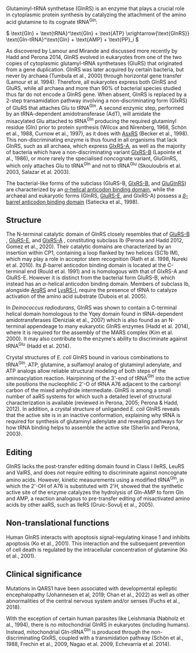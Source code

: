 



Glutaminyl-tRNA synthetase (GlnRS) is an enzyme that plays a crucial role in cytoplasmic protein synthesis by catalyzing the attachment of the amino acid glutamine to its cognate tRNA$^\text{Gln}$: 

$ \text{Gln} + \text{tRNA}^\text{Gln} + \text{ATP} \xrightarrow{\text{GlnRS}} \text{Gln-tRNA}^\text{Gln} + \text{AMP} + \text{PP}_i  $



As discovered by Lamour and Mirande and discussed more recently by Hadd and Perona 2014, GlnRS evolved in eukaryotes from one of the two copies of cytoplasmic glutamyl-tRNA synthetases (GluRS) that originated from a gene duplication.
 GlnRS was later acquired by certain bacteria, but never by archaea (Tumbula et al., 2000) through horizontal gene transfer (Lamour et al. 1994). 
 Therefore, all eukaryotes express both GlnRS and GluRS, while all archaea and more than 90% of bacterial species studied thus far do not encode a GlnRS gene. 
 When absent, GlnRS is replaced by a 2-step transamidation pathway involving a non-discriminating form (GlxRS) of GluRS that attaches Glu to tRNA$^\text{Gln}$. 
 A second enzymic step, performed by an tRNA-dependent amidotransferase (AdT), will amidate the misacylated Glu attached to tRNA$^\text{Gln}$ producing the required glutaminyl residue (Gln) prior to protein synthesis (Wilcox and Nirenberg, 1968, Schön et al., 1988, Curnow et al., 1997), 
 as it does with [AsxRS](/class2/asp2/) (Becker et al., 1998).
 This non-discriminating enzyme is thus found in all organisms that lack GlnRS, such as all archaea, which express [GlxRS-A](/class1/glu2/), as well as the majority of bacteria which have a non-discriminating variant [GlxRS-B](/class1/glu1/) (Lapointe et al., 1986), or more rarely the specialised noncognate variant, GluGlnRS, which only attaches Glu to tRNA$^\text{Gln}$ and not to tRNA$^\text{Glu}$ (Skouloubris et al. 2003, Salazar et al. 2003).


 The bacterial-like forms of the subclass (GluRS-B, [GlxRS-B](/class1/glu1), and [GluGlnRS](/class1/glu1)) are characterized by an 
 [$\alpha$-helical anticodon binding domain](/superfamily/class1/Anticodon_binding_domain_EK), while the archaeal and eukaryotic forms 
 (GlnRS, [GluRS-E](/class1/glu3), and GlxRS-A) possess a [$\beta$-barrel anticodon binding domain](/superfamily/class1/Anticodon_binding_domain_EQ) (Satiecka et al., 1998). 





## Structure


The N-terminal catalytic domain of GlnRS closely resembles that of [GluRS-B](/class1/glu1/) , [GluRS-E](/class1/glu3/), and [GlxRS-A](/class1/glu2/) , 
constituting subclass Ib (Perona  and Hadd 2012, Gomez et al., 2020).
Their catalytic domains are characterized by an insertion within CP1, containing a loop flanked by two helices (SC1b IM), which 
may play a role in acceptor stem recognition  (Rath et al. 1998, Nureki et al. 2010).
Its $\beta$-barrel anticodon binding domain is located at the C-terminal end (Rould et al. 1991) and is homologous with that of GlxRS-A and GluRS-E.
However it is distinct from the bacterial form GluRS-B, which instead has an $\alpha$-helical anticodon binding domain.
Members of subclass Ib, alongside [ArgRS](/class1/arg/) and  [LysRS-I](/class1/lys/), require the presence of tRNA to catalyze activation of the amino acid substrate (Dubois et al. 2005).



In *Deinococcus radiodurans*, GlnRS was shown to contain a C-terminal helical domain homologous to the Yqey domain found in tRNA-dependent amidotransferases (Deniziak et al., 2007) 
which is also found as an N-terminal appendeage to many eukaryotic GlnRS enzymes (Hadd et al. 2014), where it is required for the assembly of the MARS complex (Kim et al. 2000). 
It may also contribute to the enzyme's ability to discriminate against tRNA$^\text{Glu}$ (Hadd et al. 2014).



Crystal structures of *E. coli* GlnRS bound in various combinations to tRNA$^\text{Gln}$, ATP, glutamine, a sulfamoyl analog of glutaminyl adenylate, 
and ATP analogs allow reliable structural modeling of both steps of the aminoacylation reaction. 
Hairpinning of the 3'-end of tRNA$^\text{Gln}$ into the active site positions the nucleophilic 2'-O of tRNA A76 adjacent to the carbonyl carbon of the 
mixed anhydride intermediate. 
GlnRS is among a small number of aaRS systems for which such a detailed level of structural characterization is available (reviewed in Perona, 2005; Perona & Hadd, 2012). 
In addition, a crystal structure of unliganded *E. coli* GlnRS reveals that the active site is in an inactive conformation, explaining why tRNA is required for synthesis of
glutaminyl adenylate and revealing pathways for how tRNA binding helps to assemble the active site (Sherlin and Perona, 2003).


## Editing


GlnRS lacks the post-transfer editing domain found in Class I IleRS, LeuRS and ValRS, and does not require editing to discriminate against noncognate amino acids. 
However, kinetic measurements using a modified tRNA$^\text{Gln}$, in which the 2'-OH of A76 is substituted with 2'H, showed that the synthetic active site of the enzyme catalyzes 
the hydrolysis of Gln-AMP to form Gln and AMP, a reaction analogous to pre-transfer editing of misactivated amino acids by other aaRS, such as IleRS (Gruic-Sovulj et al., 2005). 


## Non-translational functions

Human GlnRS interacts with apoptosis signal-regulating kinase 1 and inhibits apoptosis (Ko et al., 2001). This interaction and the subsequent prevention of cell death is regulated by the intracellular concentration of glutamine (Ko et al., 2001).


## Clinical significance

Mutations in QARS1 have been associated with developmental epileptic encephalopathy (Johannesen et al, 2019; Chan et al., 2022) as well as other abnormalities of the central nervous system and/or senses (Fuchs et al., 2018). 

With the exception of certain human parasites like Leishmania (Nabholz et al., 1994), there is no mitochondrial GlnRS in eukaryotes (including humans). Instead, mitochondrial Gln-tRNA$^\text{Gln}$ is produced through the non-discriminating GlxRS, coupled with a transmidation pathway (Schön et al., 1988, Frechin et al., 2009, Nagao et al. 2009, Echevarria et al. 2014). 

